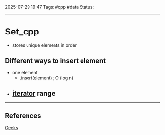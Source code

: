 
2025-07-29 19:47
Tags: #cpp #data
Status:

---
# Set_cpp
- stores unique elements in order
## Different ways to insert element
- one element
	- .insert(element) ; O (log n)
- [iterator](iterators) range
	- 


---
## References
[Geeks](https://www.geeksforgeeks.org/cpp/set-in-cpp-stl/)


